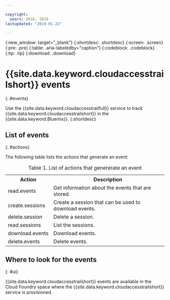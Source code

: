 ```yaml
---

copyright:
  years: 2016, 2019
lastupdated: "2019-01-22"

---
```


{:new_window: target="_blank"}
{:shortdesc: .shortdesc}
{:screen: .screen}
{:pre: .pre}
{:table: .aria-labeledby="caption"}
{:codeblock: .codeblock}
{:tip: .tip}
{:download: .download}


# {{site.data.keyword.cloudaccesstrailshort}} events
{: #events}

Use the {{site.data.keyword.cloudaccesstrailfull}} service to track {{site.data.keyword.cloudaccesstrailshort}} in the {{site.data.keyword.Bluemix}}. 
{:shortdesc}



## List of events
{: #actions}

The following table lists the actions that generate an event:

<table>
  <caption>Table 1. List of actions that genererate an event</caption>
  <tr>
    <th>Action</th>
	  <th>Description</th>
  <tr>
  <tr>
    <td>read.events</td>
	  <td>Get information about the events that are stored.</td>
  </tr>
  <tr>
    <td>create.sessions</td>
	  <td>Create a session that can be used to download events.</td>
  </tr>
  <tr>
    <td>delete.session</td>
	  <td>Delete a session.</td>
  </tr>
  <tr>
    <td>read.sessions</td>
	  <td>List the sessions.</td>
  </tr>
  <tr>
    <td>download.events</td>
	  <td>Download events.</td>
  </tr>
  <tr>
    <td>delete.events</td>
	  <td>Delete events.</td>
  </tr>
</table>


## Where to look for the events
{: #ui}
 	
{{site.data.keyword.cloudaccesstrailshort}} events are available in the Cloud Foundry space where the {{site.data.keyword.cloudaccesstrailshort}} service is provisioned.